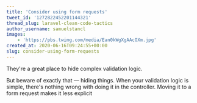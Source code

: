```yaml
---
title: 'Consider using form requests'
tweet_id: '1272822452201144321'
thread_slug: laravel-clean-code-tactics
author_username: samuelstancl
images:
    - 'https://pbs.twimg.com/media/Ean0kWgXgAAcOXm.jpg'
created_at: 2020-06-16T09:24:55+00:00
slug: consider-using-form-requests
---
```


They're a great place to hide complex validation logic.

But beware of exactly that — hiding things. When your validation logic is simple, there's nothing wrong with doing it in the controller. Moving it to a form request makes it less explicit